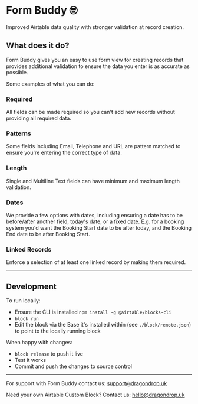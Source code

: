 # Form Buddy  🤓

Improved Airtable data quality with stronger validation at record creation.

## What does it do?

Form Buddy gives you an easy to use form view for creating records that provides additional validation to ensure the data you enter is as accurate as possible.

Some examples of what you can do:

### Required

All fields can be made required so you can't add new records without providing all required data.

### Patterns

Some fields including Email, Telephone and URL are pattern matched to ensure you're entering the correct type of data.

### Length

Single and Multiline Text fields can have minimum and maximum length validation.

### Dates

We provide a few options with dates, including ensuring a date has to be before/after another field, today's date, or a fixed date. E.g. for a booking system you'd want the Booking Start date to be after today, and the Booking End date to be after Booking Start.

### Linked Records

Enforce a selection of at least one linked record by making them required.

---

## Development

To run locally:

- Ensure the CLI is installed `npm install -g @airtable/blocks-cli`
- `block run`
- Edit the block via the Base it's installed within (see `./block/remote.json`) to point to the locally running block

When happy with changes:

- `block release` to push it live
- Test it works
- Commit and push the changes to source control

---

For support with Form Buddy contact us: support@dragondrop.uk

Need your own Airtable Custom Block? Contact us: hello@dragondrop.uk